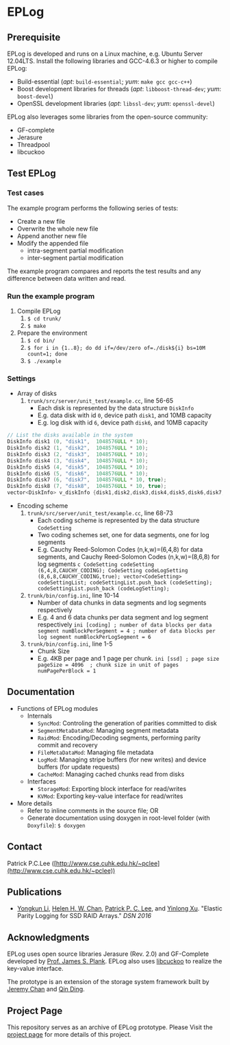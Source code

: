 # EPLog
## Prerequisite
EPLog is developed and runs on a Linux machine, e.g. Ubuntu Server 12.04LTS.
Install the following libraries and GCC-4.6.3 or higher to compile EPLog:

- Build-essential (*apt*: `build-essential`; *yum*: `make gcc gcc-c++`)
- Boost development libraries for threads (*apt*: `libboost-thread-dev`; *yum*: `boost-devel`)
- OpenSSL development libraries (*apt*: `libssl-dev`; *yum*: `openssl-devel`)

EPLog also leverages some libraries from the open-source community:

- GF-complete
- Jerasure
- Threadpool
- libcuckoo

## Test EPLog
### Test cases
The example program performs the following series of tests:

- Create a new file
- Overwrite the whole new file
- Append another new file
- Modify the appended file
  - intra-segment partial modification
  - inter-segment partial modification

The example program compares and reports the test results and any difference between data written and read.

### Run the example program
1. Compile EPLog
    1. `$ cd trunk/`
    2. `$ make`
2. Prepare the environment
    1. `$ cd bin/`
    2. `$ for i in {1..8}; do dd if=/dev/zero of=./disk${i} bs=10M count=1; done`
    3. `$ ./example`

### Settings
- Array of disks
    1. `trunk/src/server/unit_test/example.cc`, line 56-65
        - Each disk is represented by the data structure `DiskInfo`
        - E.g. data disk with id `0`, device path `disk1`, and 10MB capacity
        - E.g. log disk with id `6`, device path `disk6`, and 10MB capacity
```c
// List the disks available in the system
DiskInfo disk1 (0, "disk1",  1048576ULL * 10);
DiskInfo disk2 (1, "disk2",  1048576ULL * 10);
DiskInfo disk3 (2, "disk3",  1048576ULL * 10);
DiskInfo disk4 (3, "disk4",  1048576ULL * 10);
DiskInfo disk5 (4, "disk5",  1048576ULL * 10);
DiskInfo disk6 (5, "disk6",  1048576ULL * 10);
DiskInfo disk7 (6, "disk7",  1048576ULL * 10, true);
DiskInfo disk8 (7, "disk8",  1048576ULL * 10, true);
vector<DiskInfo> v_diskInfo {disk1,disk2,disk3,disk4,disk5,disk6,disk7,disk8};
```
- Encoding scheme
    1. `trunk/src/server/unit_test/example.cc`, line 68-73
        - Each coding scheme is represented by the data structure `CodeSetting`
        - Two coding schemes set, one for data segments, one for log segments
        - E.g. Cauchy Reed-Solomon Codes (n,k,w)=(6,4,8) for data segments, and Cauchy Reed-Solomon Codes (n,k,w)=(8,6,8) for log segments
      ```c
      CodeSetting codeSetting (6,4,8,CAUCHY_CODING);
      CodeSetting codeLogSetting (8,6,8,CAUCHY_CODING,true);
      vector<CodeSetting> codeSettingList;
      codeSettingList.push_back (codeSetting);
      codeSettingList.push_back (codeLogSetting);
      ```
    2. `trunk/bin/config.ini`, line 10-14
        - Number of data chunks in data segments and log segments respectively
        - E.g. 4 and 6 data chunks per data segment and log segment respectively
      ```ini
      [coding]
      ; number of data blocks per data segment
      numBlockPerSegment = 4
      ; number of data blocks per log segment
      numBlockPerLogSegment = 6
      ```
    3. `trunk/bin/config.ini`, line 1-5
        - Chunk Size
        - E.g. 4KB per page and 1 page per chunk.
      ```ini
      [ssd]
      ; page size
      pageSize = 4096 
      ; chunk size in unit of pages
      numPagePerBlock = 1
      ```

## Documentation
- Functions of EPLog modules
    - Internals
        - `SyncMod`: Controling the generation of parities committed to disk
        - `SegmentMetaDataMod`: Managing segment metadata
        - `RaidMod`: Encoding/Decoding segments, performing parity commit and recovery
        - `FileMetaDataMod`: Managing file metadata
        - `LogMod`: Managing stripe buffers (for new writes) and device buffers (for update requests)
        - `CacheMod`: Managing cached chunks read from disks
    - Interfaces
        - `StorageMod`: Exporting block interface for read/writes
        - `KVMod`: Exporting key-value interface for read/writes
- More details
    - Refer to inline comments in the source file; OR
    - Generate documentation using doxygen in root-level folder (with `Doxyfile`): `$ doxygen`

## Contact
Patrick P.C.Lee ([http://www.cse.cuhk.edu.hk/~pclee](http://www.cse.cuhk.edu.hk/~pclee))

## Publications
- [Yongkun Li](http://staff.ustc.edu.cn/~ykli), [Helen H. W. Chan](http://www.cse.cuhk.edu.hk/~hwchan), [Patrick P. C. Lee](http://www.cse.cuhk.edu.hk/~pclee), and [Yinlong Xu](http://cs.ustc.edu.cn/szdw/bdjs/201006/t20100614_22073.html). "Elastic Parity Logging for SSD RAID Arrays." *DSN 2016*

## Acknowledgments
EPLog uses open source libraries Jerasure (Rev. 2.0) and GF-Complete developed by [Prof. James S. Plank](http://web.eecs.utk.edu/~plank/). EPLog also uses [libcuckoo](https://github.com/efficient/libcuckoo/) to realize the key-value interface.

The prototype is an extension of the storage system framework built by [Jeremy Chan](https://github.com/jeremychan) and [Qin Ding](https://github.com/zie118).

## Project Page
This repository serves as an archive of EPLog prototype. Please Visit the [project page](http://ansrlab.cse.cuhk.edu.hk/software/eplog/) for more details of this project.
